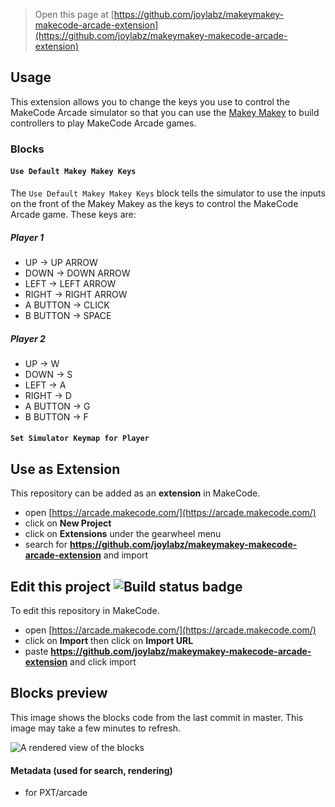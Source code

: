  


> Open this page at [https://github.com/joylabz/makeymakey-makecode-arcade-extension](https://github.com/joylabz/makeymakey-makecode-arcade-extension)

## Usage

This extension allows you to change the keys you use to control the MakeCode Arcade simulator so that you can use the [Makey Makey](https://makeymakey.com/) to build controllers to play MakeCode Arcade games.

### Blocks
####  `Use Default Makey Makey Keys`

The `Use Default Makey Makey Keys` block tells the simulator to use the inputs on the front of the Makey Makey as the keys to control the MakeCode Arcade game.  These keys are:
##### Player 1 ###
* UP -> UP ARROW
* DOWN -> DOWN ARROW
* LEFT -> LEFT ARROW
* RIGHT -> RIGHT ARROW
* A BUTTON -> CLICK
* B BUTTON -> SPACE
##### Player 2 ###
* UP -> W
* DOWN -> S
* LEFT -> A
* RIGHT -> D
* A BUTTON -> G
* B BUTTON -> F

#### `Set Simulator Keymap for Player`


## Use as Extension

This repository can be added as an **extension** in MakeCode.

* open [https://arcade.makecode.com/](https://arcade.makecode.com/)
* click on **New Project**
* click on **Extensions** under the gearwheel menu
* search for **https://github.com/joylabz/makeymakey-makecode-arcade-extension** and import

## Edit this project ![Build status badge](https://github.com/joylabz/makeymakey-makecode-arcade-extension/workflows/MakeCode/badge.svg)

To edit this repository in MakeCode.

* open [https://arcade.makecode.com/](https://arcade.makecode.com/)
* click on **Import** then click on **Import URL**
* paste **https://github.com/joylabz/makeymakey-makecode-arcade-extension** and click import

## Blocks preview

This image shows the blocks code from the last commit in master.
This image may take a few minutes to refresh.

![A rendered view of the blocks](https://github.com/joylabz/makeymakey-makecode-arcade-extension/raw/master/.github/makecode/blocks.png)

#### Metadata (used for search, rendering)

* for PXT/arcade
<script src="https://makecode.com/gh-pages-embed.js"></script><script>makeCodeRender("{{ site.makecode.home_url }}", "{{ site.github.owner_name }}/{{ site.github.repository_name }}");</script>

